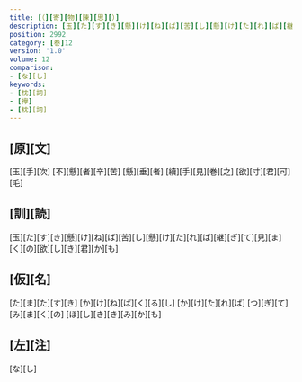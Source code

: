 ```yaml
---
title: [（][寄][物][陳][思][）]
description: [玉][た][す][き][懸][け][ね][ば][苦][し][懸][け][た][れ][ば][継][ぎ][て][見][ま][く][の][欲][し][き][君][か][も]
position: 2992
category: [巻]12
version: '1.0'
volume: 12
comparison:
- [な][し]
keywords:
- [枕][詞]
- [襷]
- [枕][詞]
---
```


## [原][文]

[玉][手][次] [不][懸][者][辛][苦] [懸][垂][者] [續][手][見][巻][之] [欲][寸][君][可][毛]

## [訓][読]

[玉][た][す][き][懸][け][ね][ば][苦][し][懸][け][た][れ][ば][継][ぎ][て][見][ま][く][の][欲][し][き][君][か][も]

## [仮][名]

[た][ま][た][す][き] [か][け][ね][ば][く][る][し] [か][け][た][れ][ば] [つ][ぎ][て][み][ま][く][の] [ほ][し][き][き][み][か][も]

## [左][注]

[な][し]
